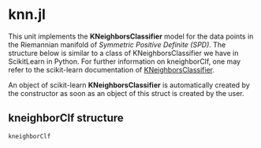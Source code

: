 # knn.jl

This unit implements the **KNeighborsClassifier** model for the data points in the Riemannian manifold of *Symmetric Positive Definite (SPD)*. The structure below is similar to a class of
KNeighborsClassifier we have in ScikitLearn in Python. For further information on kneighborClf,
one may refer to the scikit-learn documentation of [KNeighborsClassifier](https://scikit-learn.org/stable/modules/generated/sklearn.neighbors.KNeighborsClassifier.html).

An object of scikit-learn **KNeighborsClassifier** is automatically created by the constructor
as soon as an object of this struct is created by the user. 

## kneighborClf  structure

```@docs
kneighborClf
```

